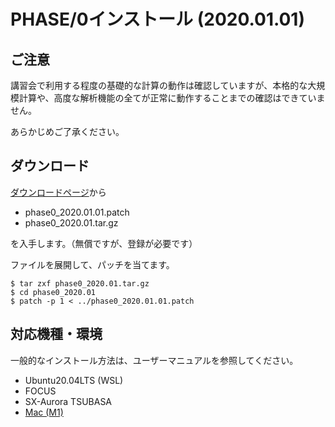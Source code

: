 # PHASE/0インストール (2020.01.01)

## ご注意

講習会で利用する程度の基礎的な計算の動作は確認していますが、本格的な大規模計算や、高度な解析機能の全てが正常に動作することまでの確認はできていません。

あらかじめご了承ください。

## ダウンロード

[ダウンロードページ](https://azuma.nims.go.jp/cms1/downloads/software)から

- phase0_2020.01.01.patch
- phase0_2020.01.tar.gz

を入手します。（無償ですが、登録が必要です）

ファイルを展開して、パッチを当てます。

```
$ tar zxf phase0_2020.01.tar.gz
$ cd phase0_2020.01
$ patch -p 1 < ../phase0_2020.01.01.patch
```

## 対応機種・環境

一般的なインストール方法は、ユーザーマニュアルを参照してください。

- Ubuntu20.04LTS (WSL)
- FOCUS
- SX-Aurora TSUBASA
- [Mac (M1)](./Mac_M1/README.md)
